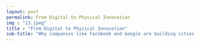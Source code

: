 ```yaml
---
layout: post
permalink: From Digital to Physical Innovation
img : "13.jpeg"
title : "From Digital to Physical Innovation"
sub-title: "Why companies like Facebook and Google are building cities and neighbourhoods."
---
```

